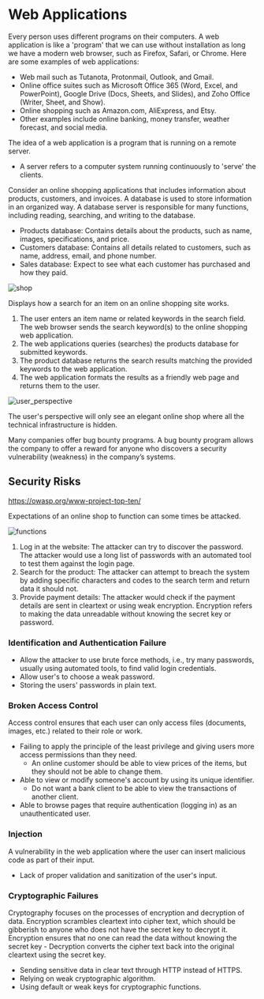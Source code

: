 # Web Applications

Every person uses different programs on their computers. A web application is like a 'program' that we can use without installation as long we have a modern web browser, such as Firefox, Safari, or Chrome. Here are some examples of web applications:

* Web mail such as Tutanota, Protonmail, Outlook, and Gmail.
* Online office suites such as Microsoft Office 365 (Word, Excel, and PowerPoint), Google Drive (Docs, Sheets, and Slides), and Zoho Office (Writer, Sheet, and Show).
* Online shopping such as Amazon.com, AliExpress, and Etsy.
* Other examples include online banking, money transfer, weather forecast, and social media.

The idea of a web application is a program that is running on a remote server.

* A server refers to a computer system running continuously to 'serve' the clients.

Consider an online shopping applications that includes information about products, customers, and invoices. A database is used to store information in an organized way. A database server is responsible for many functions, including reading, searching, and writing to the database.

* Products database: Contains details about the products, such as name, images, specifications, and price.
* Customers database: Contains all details related to customers, such as name, address, email, and phone number.
* Sales database: Expect to see what each customer has purchased and how they paid.

![shop](https://tryhackme-images.s3.amazonaws.com/user-uploads/5f04259cf9bf5b57aed2c476/room-content/9efb37af45d16b776ec3d6c6b9235c15.png)

Displays how a search for an item on an online shopping site works.

1. The user enters an item name or related keywords in the search field. The web browser sends the search keyword(s) to the online shopping web application.
2. The web applications queries (searches) the products database for submitted keywords.
3. The product database returns the search results matching the provided keywords to the web application.
4. The web application formats the results as a friendly web page and returns them to the user.

![user\_perspective](https://tryhackme-images.s3.amazonaws.com/user-uploads/5f04259cf9bf5b57aed2c476/room-content/7cd9405026eca43ed73206e6e10e6b4c.png)

The user's perspective will only see an elegant online shop where all the technical infrastructure is hidden.

Many companies offer bug bounty programs. A bug bounty program allows the company to offer a reward for anyone who discovers a security vulnerability (weakness) in the company’s systems.

## Security Risks

https://owasp.org/www-project-top-ten/

Expectations of an online shop to function can some times be attacked.

![functions](https://tryhackme-images.s3.amazonaws.com/user-uploads/5f04259cf9bf5b57aed2c476/room-content/352114ac8da5f156f42aa551701323a2.png)

1. Log in at the website: The attacker can try to discover the password. The attacker would use a long list of passwords with an automated tool to test them against the login page.
2. Search for the product: The attacker can attempt to breach the system by adding specific characters and codes to the search term and return data it should not.
3. Provide payment details: The attacker would check if the payment details are sent in cleartext or using weak encryption. Encryption refers to making the data unreadable without knowing the secret key or password.

### Identification and Authentication Failure

* Allow the attacker to use brute force methods, i.e., try many passwords, usually using automated tools, to find valid login credentials.
* Allow user's to choose a weak password.
* Storing the users' passwords in plain text.

### Broken Access Control

Access control ensures that each user can only access files (documents, images, etc.) related to their role or work.

* Failing to apply the principle of the least privilege and giving users more access permissions than they need.
  * An online customer should be able to view prices of the items, but they should not be able to change them.
* Able to view or modify someone's account by using its unique identifier.
  * Do not want a bank client to be able to view the transactions of another client.
* Able to browse pages that require authentication (logging in) as an unauthenticated user.

### Injection

A vulnerability in the web application where the user can insert malicious code as part of their input.

* Lack of proper validation and sanitization of the user's input.

### Cryptographic Failures

Cryptography focuses on the processes of encryption and decryption of data. Encryption scrambles cleartext into cipher text, which should be gibberish to anyone who does not have the secret key to decrypt it. Encryption ensures that no one can read the data without knowing the secret key - Decryption converts the cipher text back into the original cleartext using the secret key.

* Sending sensitive data in clear text through HTTP instead of HTTPS.
* Relying on weak cryptographic algorithm.
* Using default or weak keys for cryptographic functions.
